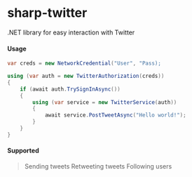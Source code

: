 sharp-twitter
=============

.NET library for easy interaction with Twitter

#### Usage ####

```cs
var creds = new NetworkCredential("User", "Pass);

using (var auth = new TwitterAuthorization(creds))
{
	if (await auth.TrySignInAsync())
	{
		using (var service = new TwitterService(auth))
		{
			await service.PostTweetAsync("Hello world!");
		}
	}
}
```

#### Supported ####
> Sending tweets
> Retweeting tweets
> Following users
